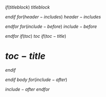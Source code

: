 $if(titleblock)$
$titleblock$

$endif$
$for(header-includes)$
$header-includes$

$endfor$
$for(include-before)$
$include-before$

$endfor$
$if(toc)$
$toc$
$if(toc-title)$
# $toc-title$

$endif$

$endif$
$body$
$for(include-after)$

$include-after$
$endfor$
